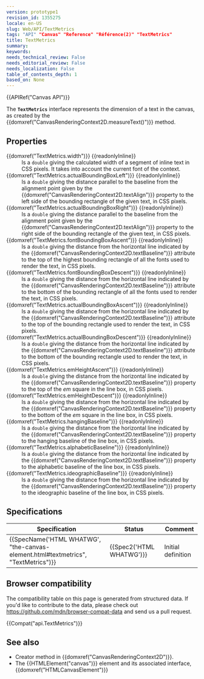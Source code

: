 ```yaml
---
version: prototype1
revision_id: 1355275
locale: en-US
slug: Web/API/TextMetrics
tags: "API" "Canvas" "Reference" "Référence(2)" "TextMetrics"
title: TextMetrics
summary: 
keywords: 
needs_technical_review: False
needs_editorial_review: False
needs_localization: False
table_of_contents_depth: 1
based_on: None
---
```

<div>{{APIRef("Canvas API")}}</div>

<p>The <strong><code>TextMetrics</code></strong> interface represents the dimension of a text in the canvas, as created by the {{domxref("CanvasRenderingContext2D.measureText()")}} method.</p>

<h2 id="Properties">Properties</h2>

<dl>
 <dt>{{domxref("TextMetrics.width")}} {{readonlyInline}}</dt>
 <dd>Is a <code>double</code> giving the calculated width of a segment of inline text in CSS pixels. It takes into account the current font of the context.</dd>
 <dt>{{domxref("TextMetrics.actualBoundingBoxLeft")}} {{readonlyInline}}</dt>
 <dd>Is a <code>double</code> giving the distance parallel to the baseline from the alignment point given by the {{domxref("CanvasRenderingContext2D.textAlign")}} property to the left side of the bounding rectangle of the given text, in CSS pixels.</dd>
 <dt>{{domxref("TextMetrics.actualBoundingBoxRight")}} {{readonlyInline}}</dt>
 <dd>Is a <code>double</code> giving the distance parallel to the baseline from the alignment point given by the {{domxref("CanvasRenderingContext2D.textAlign")}} property to the right side of the bounding rectangle of the given text, in CSS pixels.</dd>
 <dt>{{domxref("TextMetrics.fontBoundingBoxAscent")}} {{readonlyInline}}</dt>
 <dd>Is a <code>double</code> giving the distance from the horizontal line indicated by the {{domxref("CanvasRenderingContext2D.textBaseline")}} attribute to the top of the highest bounding rectangle of all the fonts used to render the text, in CSS pixels.</dd>
 <dt>{{domxref("TextMetrics.fontBoundingBoxDescent")}} {{readonlyInline}}</dt>
 <dd>Is a <code>double</code> giving the distance from the horizontal line indicated by the {{domxref("CanvasRenderingContext2D.textBaseline")}} attribute to the bottom of the bounding rectangle of all the fonts used to render the text, in CSS pixels.</dd>
 <dt>{{domxref("TextMetrics.actualBoundingBoxAscent")}} {{readonlyInline}}</dt>
 <dd>Is a <code>double</code> giving the distance from the horizontal line indicated by the {{domxref("CanvasRenderingContext2D.textBaseline")}} attribute to the top of the bounding rectangle used to render the text, in CSS pixels.</dd>
 <dt>{{domxref("TextMetrics.actualBoundingBoxDescent")}} {{readonlyInline}}</dt>
 <dd>Is a <code>double</code> giving the distance from the horizontal line indicated by the {{domxref("CanvasRenderingContext2D.textBaseline")}} attribute to the bottom of the bounding rectangle used to render the text, in CSS pixels.</dd>
 <dt>{{domxref("TextMetrics.emHeightAscent")}} {{readonlyInline}}</dt>
 <dd>Is a <code>double</code> giving the distance from the horizontal line indicated by the {{domxref("CanvasRenderingContext2D.textBaseline")}} property to the top of the <em>em</em> square in the line box, in CSS pixels.</dd>
 <dt>{{domxref("TextMetrics.emHeightDescent")}} {{readonlyInline}}</dt>
 <dd>Is a <code>double</code> giving the distance from the horizontal line indicated by the {{domxref("CanvasRenderingContext2D.textBaseline")}} property to the bottom of the <em>em</em> square in the line box, in CSS pixels.</dd>
 <dt>{{domxref("TextMetrics.hangingBaseline")}} {{readonlyInline}}</dt>
 <dd>Is a <code>double</code> giving the distance from the horizontal line indicated by the {{domxref("CanvasRenderingContext2D.textBaseline")}} property to the hanging baseline of the line box, in CSS pixels.</dd>
 <dt>{{domxref("TextMetrics.alphabeticBaseline")}} {{readonlyInline}}</dt>
 <dd>Is a <code>double</code> giving the distance from the horizontal line indicated by the {{domxref("CanvasRenderingContext2D.textBaseline")}} property to the alphabetic baseline of the line box, in CSS pixels.</dd>
 <dt>{{domxref("TextMetrics.ideographicBaseline")}} {{readonlyInline}}</dt>
 <dd>Is a <code>double</code> giving the distance from the horizontal line indicated by the {{domxref("CanvasRenderingContext2D.textBaseline")}} property to the ideographic baseline of the line box, in CSS pixels.</dd>
</dl>

<h2 id="Specifications">Specifications</h2>

<table class="standard-table">
 <thead>
  <tr>
   <th scope="col">Specification</th>
   <th scope="col">Status</th>
   <th scope="col">Comment</th>
  </tr>
 </thead>
 <tbody>
  <tr>
   <td>{{SpecName('HTML WHATWG', "the-canvas-element.html#textmetrics", "TextMetrics")}}</td>
   <td>{{Spec2('HTML WHATWG')}}</td>
   <td>Initial definition</td>
  </tr>
 </tbody>
</table>

<h2 id="Browser_compatibility">Browser compatibility</h2>

<div>
<div class="hidden">The compatibility table on this page is generated from structured data. If you'd like to contribute to the data, please check out <a href="https://github.com/mdn/browser-compat-data">https://github.com/mdn/browser-compat-data</a> and send us a pull request.</div>

<p>{{Compat("api.TextMetrics")}}</p>
</div>

<h2 id="See_also">See also</h2>

<ul>
 <li>Creator method in {{domxref("CanvasRenderingContext2D")}}.</li>
 <li>The {{HTMLElement("canvas")}} element and its associated interface, {{domxref("HTMLCanvasElement")}}</li>
</ul>

